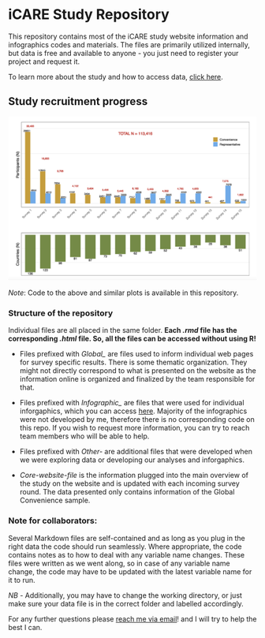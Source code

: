 # iCARE Study Repository

This repository contains most of the iCARE study website information and infographics codes and materials. The files are primarily utilized internally, but data is free and available to anyone - you just need to register your project and request it.

To learn more about the study and how to access data, [click here](http://www.icarestudy.com/).

## Study recruitment progress
![ ](plot.png)

*Note*: Code to the above and similar plots is available in this repository.

### Structure of the repository

Individual files are all placed in the same folder. **Each *.rmd* file has the corresponding *.html* file. So, all the files can be accessed without using R!**

* Files prefixed with *Global_* are files used to inform individual web pages for survey specific results. There is some thematic organization. They might not directly correspond to what is presented on the website as the information online is organized and finalized by the team responsible for that.

* Files prefixed with *Infographic_* are files that were used for individual inforgaphics, which you can access [here](https://mbmc-cmcm.ca/covid19/research/infog/). Majority of the infographics were not developed by me, therefore there is no corresponding code on this repo. If you wish to request more information, you can try to reach team members who will be able to help.

* Files prefixed with *Other-* are additional files that were developed when we were exploring data or developing our analyses and inforgaphics.

* *Core-website-file* is the information plugged into the main overview of the study on the website and is updated with each incoming survey round. The data presented only contains information of the Global Convenience sample.


### **Note for collaborators**:
Several Markdown files are self-contained and as long as you plug in the right data the code should run seamlessly. Where appropriate, the code contains notes as to how to deal with any variable name changes. These files were written as we went along, so in case of any variable name change, the code may have to be updated with the latest variable name for it to run.

*NB* - Additionally, you may have to change the working directory, or just make sure your data file is in the correct folder and labelled accordingly.

For any further questions please [reach me via email](mailto:dr.urska.kosir@gmail.com)! and I will try to help the best I can.
